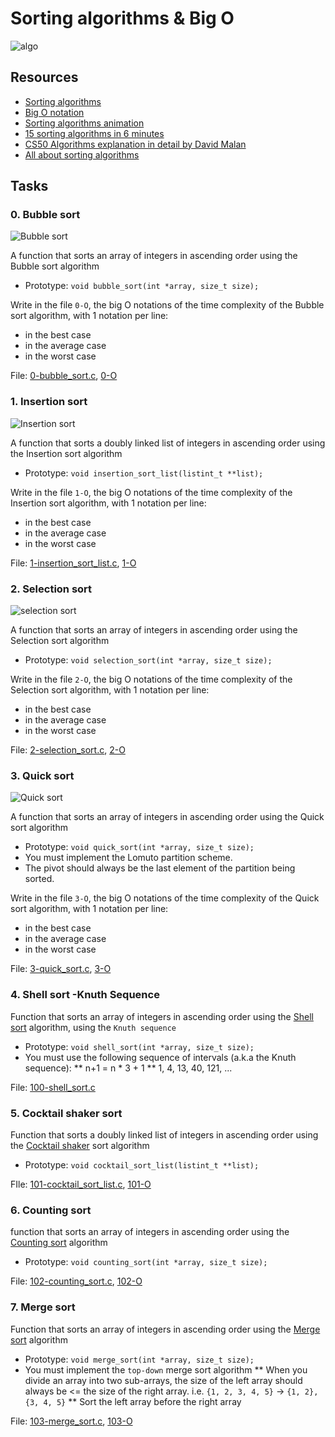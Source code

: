 # Sorting algorithms & Big O
![algo](https://s3.amazonaws.com/intranet-projects-files/holbertonschool-low_level_programming/248/willy-wonka.png)

## Resources
* [Sorting algorithms](https://en.wikipedia.org/wiki/Sorting_algorithm)
* [Big O notation](https://stackoverflow.com/questions/487258/what-is-a-plain-english-explanation-of-big-o-notation)
* [Sorting algorithms animation](https://www.toptal.com/developers/sorting-algorithms)
* [15 sorting algorithms in 6 minutes](https://www.youtube.com/watch?v=kPRA0W1kECg)
* [CS50 Algorithms explanation in detail by David Malan](https://www.youtube.com/watch?v=yb0PY3LX2x8&t=2s)
* [All about sorting algorithms](https://www.geeksforgeeks.org/sorting-algorithms/)

## Tasks
### 0. Bubble sort
![Bubble sort](https://www.youtube.com/watch?v=lyZQPjUT5B4&embeds_euri=https%3A%2F%2Falxswe.com%2F&feature=emb_imp_woyt)

A function that sorts an array of integers in ascending order using the Bubble sort algorithm
* Prototype: `void bubble_sort(int *array, size_t size);`

Write in the file `0-O`, the big O notations of the time complexity of the Bubble sort algorithm, with 1 notation per line:
* in the best case
* in the average case
* in the worst case

File: [0-bubble_sort.c](./0-bubble_sort.c), [0-O](./0-O)

### 1. Insertion sort
![Insertion sort](https://www.youtube.com/watch?v=ROalU379l3U&embeds_euri=https%3A%2F%2Falxswe.com%2F&feature=emb_imp_woyt)

A function that sorts a doubly linked list of integers in ascending order using the Insertion sort algorithm
* Prototype: `void insertion_sort_list(listint_t **list);`

Write in the file `1-O`, the big O notations of the time complexity of the Insertion sort algorithm, with 1 notation per line:
* in the best case
* in the average case
* in the worst case

File: [1-insertion_sort_list.c](./1-insertion_sort_list.c), [1-O](./1-O)

### 2. Selection sort
![selection sort](https://www.youtube.com/watch?v=Ns4TPTC8whw&feature=emb_imp_woyt)

A function that sorts an array of integers in ascending order using the Selection sort algorithm
* Prototype: `void selection_sort(int *array, size_t size);`

Write in the file `2-O`, the big O notations of the time complexity of the Selection sort algorithm, with 1 notation per line:
* in the best case
* in the average case
* in the worst case

File: [2-selection_sort.c](./2-selection_sort.c), [2-O](./2-O)

### 3. Quick sort
![Quick sort](https://www.youtube.com/watch?v=ywWBy6J5gz8&embeds_euri=https%3A%2F%2Falxswe.com%2F&feature=emb_imp_woyt)

A function that sorts an array of integers in ascending order using the Quick sort algorithm
* Prototype: `void quick_sort(int *array, size_t size);`
* You must implement the Lomuto partition scheme.
* The pivot should always be the last element of the partition being sorted.

Write in the file `3-O`, the big O notations of the time complexity of the Quick sort algorithm, with 1 notation per line:
* in the best case
* in the average case
* in the worst case

File: [3-quick_sort.c](./3-quick_sort.c), [3-O](./3-O)

### 4. Shell sort -Knuth Sequence
Function that sorts an array of integers in ascending order using the [Shell sort](https://en.wikipedia.org/wiki/Shellsort) algorithm, using the `Knuth sequence`
* Prototype: `void shell_sort(int *array, size_t size);`
* You must use the following sequence of intervals (a.k.a the Knuth sequence):
** n+1 = n * 3 + 1
** 1, 4, 13, 40, 121, ...

File: [100-shell_sort.c](./100-shell_sort.c)

### 5. Cocktail shaker sort
Function that sorts a doubly linked list of integers in ascending order using the [Cocktail shaker](https://en.wikipedia.org/wiki/Cocktail_shaker_sort) sort algorithm
* Prototype: `void cocktail_sort_list(listint_t **list);`

FIle: [101-cocktail_sort_list.c](./101-cocktail_sort_list.c), [101-O](./101-O)

### 6. Counting sort
function that sorts an array of integers in ascending order using the [Counting sort](https://en.wikipedia.org/wiki/Counting_sort) algorithm
* Prototype: `void counting_sort(int *array, size_t size);`

File: [102-counting_sort.c](./102-counting_sort.c), [102-O](./102-O)

### 7. Merge sort
Function that sorts an array of integers in ascending order using the [Merge sort](https://en.wikipedia.org/wiki/Merge_sort) algorithm
* Prototype: `void merge_sort(int *array, size_t size);`
* You must implement the `top-down` merge sort algorithm
** When you divide an array into two sub-arrays, the size of the left array should always be <= the size of the right array. i.e. `{1, 2, 3, 4, 5}` -> `{1, 2}, {3, 4, 5}`
** Sort the left array before the right array

File: [103-merge_sort.c](./103-merge_sort.c), [103-O](./103-O)

